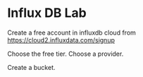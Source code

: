 # Influx DB Lab

Create a free account in influxdb cloud from https://cloud2.influxdata.com/signup

Choose the free tier. 
Choose a provider. 

Create a bucket.
